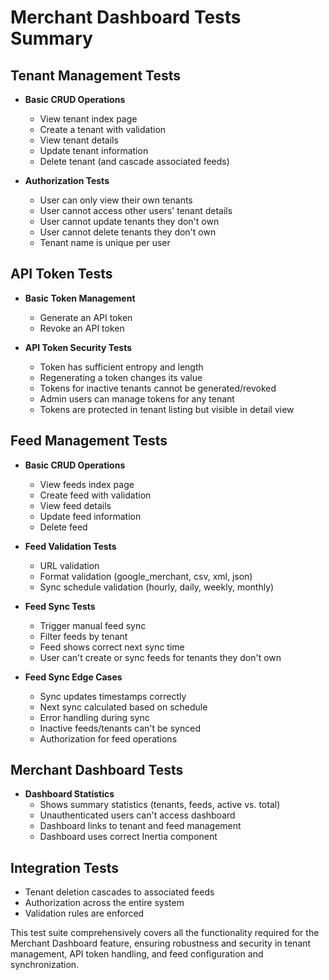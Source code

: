 # Merchant Dashboard Tests Summary

## Tenant Management Tests
- **Basic CRUD Operations**
  - View tenant index page
  - Create a tenant with validation
  - View tenant details
  - Update tenant information
  - Delete tenant (and cascade associated feeds)

- **Authorization Tests**
  - User can only view their own tenants
  - User cannot access other users' tenant details
  - User cannot update tenants they don't own
  - User cannot delete tenants they don't own
  - Tenant name is unique per user

## API Token Tests
- **Basic Token Management**
  - Generate an API token
  - Revoke an API token

- **API Token Security Tests**
  - Token has sufficient entropy and length
  - Regenerating a token changes its value
  - Tokens for inactive tenants cannot be generated/revoked
  - Admin users can manage tokens for any tenant
  - Tokens are protected in tenant listing but visible in detail view

## Feed Management Tests
- **Basic CRUD Operations**
  - View feeds index page
  - Create feed with validation
  - View feed details
  - Update feed information
  - Delete feed

- **Feed Validation Tests**
  - URL validation
  - Format validation (google_merchant, csv, xml, json)
  - Sync schedule validation (hourly, daily, weekly, monthly)

- **Feed Sync Tests**
  - Trigger manual feed sync
  - Filter feeds by tenant
  - Feed shows correct next sync time
  - User can't create or sync feeds for tenants they don't own

- **Feed Sync Edge Cases**
  - Sync updates timestamps correctly
  - Next sync calculated based on schedule
  - Error handling during sync
  - Inactive feeds/tenants can't be synced
  - Authorization for feed operations

## Merchant Dashboard Tests
- **Dashboard Statistics**
  - Shows summary statistics (tenants, feeds, active vs. total)
  - Unauthenticated users can't access dashboard
  - Dashboard links to tenant and feed management
  - Dashboard uses correct Inertia component

## Integration Tests
- Tenant deletion cascades to associated feeds
- Authorization across the entire system
- Validation rules are enforced

This test suite comprehensively covers all the functionality required for the Merchant Dashboard feature, ensuring robustness and security in tenant management, API token handling, and feed configuration and synchronization.
